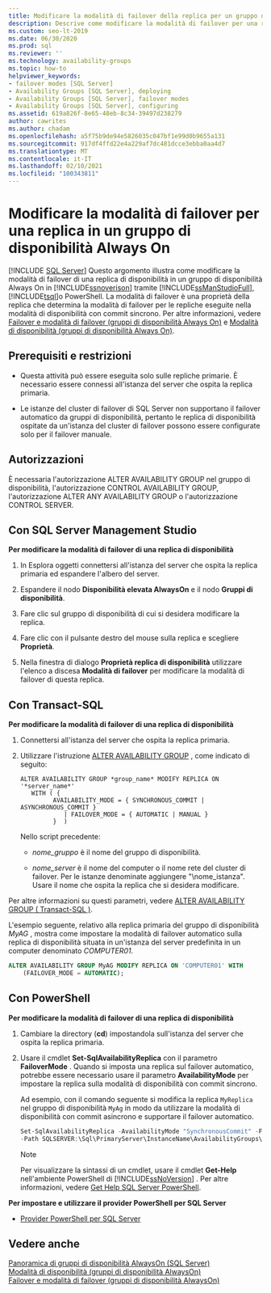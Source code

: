 ```yaml
---
title: Modificare la modalità di failover della replica per un gruppo di disponibilità
description: Descrive come modificare la modalità di failover per una replica all'interno di un gruppo di disponibilità Always On usando Transact-SQL (T-SQL), PowerShell o SQL Server Management Studio.
ms.custom: seo-lt-2019
ms.date: 06/30/2020
ms.prod: sql
ms.reviewer: ''
ms.technology: availability-groups
ms.topic: how-to
helpviewer_keywords:
- failover modes [SQL Server]
- Availability Groups [SQL Server], deploying
- Availability Groups [SQL Server], failover modes
- Availability Groups [SQL Server], configuring
ms.assetid: 619a826f-8e65-48eb-8c34-39497d238279
author: cawrites
ms.author: chadam
ms.openlocfilehash: a5f75b9de94e5826035c047bf1e99d0b9655a131
ms.sourcegitcommit: 917df4ffd22e4a229af7dc481dcce3ebba0aa4d7
ms.translationtype: MT
ms.contentlocale: it-IT
ms.lasthandoff: 02/10/2021
ms.locfileid: "100343811"
---
```

# <a name="change-the-failover-mode-for-a-replica-within-an-always-on-availability-group"></a>Modificare la modalità di failover per una replica in un gruppo di disponibilità Always On
[!INCLUDE [SQL Server](../../../includes/applies-to-version/sqlserver.md)]
  Questo argomento illustra come modificare la modalità di failover di una replica di disponibilità in un gruppo di disponibilità Always On in [!INCLUDE[ssnoverison](../../../includes/ssnoversion-md.md)] tramite [!INCLUDE[ssManStudioFull](../../../includes/ssmanstudiofull-md.md)], [!INCLUDE[tsql](../../../includes/tsql-md.md)]o PowerShell. La modalità di failover è una proprietà della replica che determina la modalità di failover per le repliche eseguite nella modalità di disponibilità con commit sincrono. Per altre informazioni, vedere [Failover e modalità di failover &#40;gruppi di disponibilità Always On&#41;](../../../database-engine/availability-groups/windows/failover-and-failover-modes-always-on-availability-groups.md) e [Modalità di disponibilità &#40;gruppi di disponibilità Always On&#41;](../../../database-engine/availability-groups/windows/availability-modes-always-on-availability-groups.md).  
  
## <a name="prerequisites-and-restrictions"></a><a name="Prerequisites"></a> Prerequisiti e restrizioni  
  
-   Questa attività può essere eseguita solo sulle repliche primarie. È necessario essere connessi all'istanza del server che ospita la replica primaria.  
  
-   Le istanze del cluster di failover di SQL Server non supportano il failover automatico da gruppi di disponibilità, pertanto le replica di disponibilità ospitate da un'istanza del cluster di failover possono essere configurate solo per il failover manuale.  
  

##  <a name="permissions"></a><a name="Permissions"></a> Autorizzazioni  
 È necessaria l'autorizzazione ALTER AVAILABILITY GROUP nel gruppo di disponibilità, l'autorizzazione CONTROL AVAILABILITY GROUP, l'autorizzazione ALTER ANY AVAILABILITY GROUP o l'autorizzazione CONTROL SERVER.  
  
##  <a name="using-sql-server-management-studio"></a><a name="SSMSProcedure"></a> Con SQL Server Management Studio  
 **Per modificare la modalità di failover di una replica di disponibilità**  
  
1.  In Esplora oggetti connettersi all'istanza del server che ospita la replica primaria ed espandere l'albero del server.  
  
2.  Espandere il nodo **Disponibilità elevata AlwaysOn** e il nodo **Gruppi di disponibilità**.  
  
3.  Fare clic sul gruppo di disponibilità di cui si desidera modificare la replica.  
  
4.  Fare clic con il pulsante destro del mouse sulla replica e scegliere **Proprietà**.  
  
5.  Nella finestra di dialogo **Proprietà replica di disponibilità** utilizzare l'elenco a discesa **Modalità di failover** per modificare la modalità di failover di questa replica.  
  
##  <a name="using-transact-sql"></a><a name="TsqlProcedure"></a> Con Transact-SQL  
 **Per modificare la modalità di failover di una replica di disponibilità**  
  
1.  Connettersi all'istanza del server che ospita la replica primaria.  
  
2.  Utilizzare l'istruzione [ALTER AVAILABILITY GROUP](../../../t-sql/statements/alter-availability-group-transact-sql.md) , come indicato di seguito:

    ```syntaxsql
    ALTER AVAILABILITY GROUP *group_name* MODIFY REPLICA ON '*server_name*'  
       WITH ( {  
             AVAILABILITY_MODE = { SYNCHRONOUS_COMMIT | ASYNCHRONOUS_COMMIT }
                | FAILOVER_MODE = { AUTOMATIC | MANUAL }
             }  )
    ```
    
    Nello script precedente:

    - *nome_gruppo* è il nome del gruppo di disponibilità.  
  
    - *nome_server* è il nome del computer o il nome rete del cluster di failover. Per le istanze denominate aggiungere "\nome_istanza". Usare il nome che ospita la replica che si desidera modificare.
  
Per altre informazioni su questi parametri, vedere [ALTER AVAILABILITY GROUP &#40; Transact-SQL &#41;](../../../t-sql/statements/alter-availability-group-transact-sql.md).  
  
L'esempio seguente, relativo alla replica primaria del gruppo di disponibilità *MyAG* , mostra come impostare la modalità di failover automatico sulla replica di disponibilità situata in un'istanza del server predefinita in un computer denominato *COMPUTER01*.  
  
```sql
ALTER AVAILABILITY GROUP MyAG MODIFY REPLICA ON 'COMPUTER01' WITH  
    (FAILOVER_MODE = AUTOMATIC);  
```  
  
##  <a name="using-powershell"></a><a name="PowerShellProcedure"></a> Con PowerShell  
 **Per modificare la modalità di failover di una replica di disponibilità**  
  
1.  Cambiare la directory (**cd**) impostandola sull'istanza del server che ospita la replica primaria.  
  
2.  Usare il cmdlet **Set-SqlAvailabilityReplica** con il parametro **FailoverMode** . Quando si imposta una replica sul failover automatico, potrebbe essere necessario usare il parametro **AvailabilityMode** per impostare la replica sulla modalità di disponibilità con commit sincrono.  
  
    Ad esempio, con il comando seguente si modifica la replica `MyReplica` nel gruppo di disponibilità `MyAg` in modo da utilizzare la modalità di disponibilità con commit asincrono e supportare il failover automatico.  
  
    ```powershell
    Set-SqlAvailabilityReplica -AvailabilityMode "SynchronousCommit" -FailoverMode "Automatic" `   
    -Path SQLSERVER:\Sql\PrimaryServer\InstanceName\AvailabilityGroups\MyAg\Replicas\MyReplica  
    ```  
  
    > [!NOTE]  
    >  Per visualizzare la sintassi di un cmdlet, usare il cmdlet **Get-Help** nell'ambiente PowerShell di [!INCLUDE[ssNoVersion](../../../includes/ssnoversion-md.md)] . Per altre informazioni, vedere [Get Help SQL Server PowerShell](../../../powershell/sql-server-powershell.md).  
  
 **Per impostare e utilizzare il provider PowerShell per SQL Server**  
  
-   [Provider PowerShell per SQL Server](../../../powershell/sql-server-powershell-provider.md)  
  
## <a name="see-also"></a>Vedere anche  
 [Panoramica di gruppi di disponibilità AlwaysOn &#40;SQL Server&#41;](../../../database-engine/availability-groups/windows/overview-of-always-on-availability-groups-sql-server.md)   
 [Modalità di disponibilità &#40;gruppi di disponibilità AlwaysOn&#41;](../../../database-engine/availability-groups/windows/availability-modes-always-on-availability-groups.md)   
 [Failover e modalità di failover &#40;gruppi di disponibilità AlwaysOn&#41;](../../../database-engine/availability-groups/windows/failover-and-failover-modes-always-on-availability-groups.md)  
  
